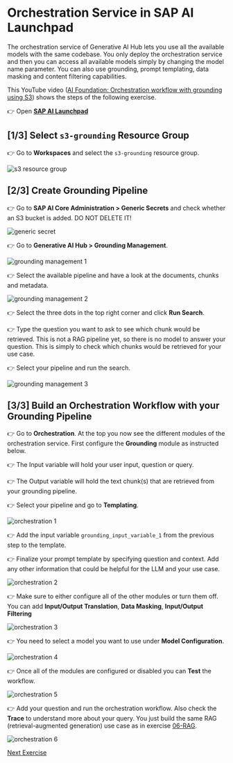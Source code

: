 # Orchestration Service in SAP AI Launchpad
The orchestration service of Generative AI Hub lets you use all the available models with the same codebase. You only deploy the orchestration service and then you can access all available models simply by changing the model name parameter. You can also use grounding, prompt templating, data masking and content filtering capabilities.

This YouTube video ([AI Foundation: Orchestration workflow with grounding using S3](https://youtu.be/f2hgGgpLIn0)) shows the steps of the following exercise.


👉 Open **[SAP AI Launchpad](https://genai-codejam-luyq1wkg.ai-launchpad.prod.eu-central-1.aws.ai-prod.cloud.sap/aic/index.html#/workspaces&/a/detail/TwoColumnsMidExpanded/?workspace=ai-codejam&resourceGroup=s3-grounding)**

## [1/3] Select `s3-grounding` Resource Group
👉 Go to **Workspaces** and select the `s3-grounding` resource group.

![s3 resource group](images/s3-grounding-resource-group.png)

## [2/3] Create Grounding Pipeline

👉 Go to **SAP AI Core Administration > Generic Secrets** and check whether an S3 bucket is added. DO NOT DELETE IT!

![generic secret](images/generic-secret.png)

👉 Go to **Generative AI Hub > Grounding Management**.

![grounding management 1](images/grounding-management-1.png)

👉 Select the available pipeline and have a look at the documents, chunks and metadata.

![grounding management 2](images/grounding-management-2.png)

👉 Select the three dots in the top right corner and click **Run Search**.

👉 Type the question you want to ask to see which chunk would be retrieved. This is not a RAG pipeline yet, so there is no model to answer your question. This is simply to check which chunks would be retrieved for your use case.

👉 Select your pipeline and run the search.

![grounding management 3](images/grounding-management-3.png)

## [3/3] Build an Orchestration Workflow with your Grounding Pipeline

👉 Go to **Orchestration**. At the top you now see the different modules of the orchestration service. First configure the **Grounding** module as instructed below.

👉 The Input variable will hold your user input, question or query.

👉 The Output variable will hold the text chunk(s) that are retrieved from your grounding pipeline.

👉 Select your pipeline and go to **Templating**.

![orchestration 1](images/orchestration-1.png)

👉 Add the input variable `grounding_input_variable_1` from the previous step to the template.

👉 Finalize your prompt template by specifying question and context. Add any other information that could be helpful for the LLM and your use case.

![orchestration 2](images/orchestration-2.png)

👉 Make sure to either configure all of the other modules or turn them off. You can add **Input/Output Translation**, **Data Masking**, **Input/Output Filtering**

![orchestration 3](images/orchestration-3.png)

👉 You need to select a model you want to use under **Model Configuration**.

![orchestration 4](images/orchestration-4.png)

👉 Once all of the modules are configured or disabled you can **Test** the workflow.

![orchestration 5](images/orchestration-5.png)

👉 Add your question and run the orchestration workflow. Also check the **Trace** to understand more about your query. You just build the same RAG (retrieval-augmented generation) use case as in exercise [06-RAG](06-RAG.ipynb).

![orchestration 6](images/orchestration-6.png)


[Next Exercise](08-orchestration-service.ipynb)